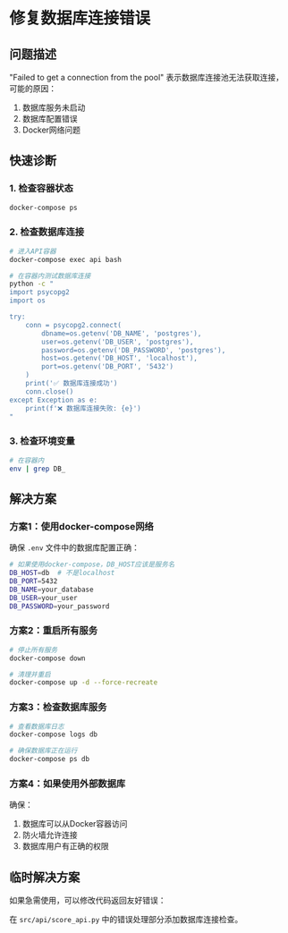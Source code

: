 # 修复数据库连接错误

## 问题描述
"Failed to get a connection from the pool" 表示数据库连接池无法获取连接，可能的原因：
1. 数据库服务未启动
2. 数据库配置错误
3. Docker网络问题

## 快速诊断

### 1. 检查容器状态
```bash
docker-compose ps
```

### 2. 检查数据库连接
```bash
# 进入API容器
docker-compose exec api bash

# 在容器内测试数据库连接
python -c "
import psycopg2
import os

try:
    conn = psycopg2.connect(
        dbname=os.getenv('DB_NAME', 'postgres'),
        user=os.getenv('DB_USER', 'postgres'),
        password=os.getenv('DB_PASSWORD', 'postgres'),
        host=os.getenv('DB_HOST', 'localhost'),
        port=os.getenv('DB_PORT', '5432')
    )
    print('✅ 数据库连接成功')
    conn.close()
except Exception as e:
    print(f'❌ 数据库连接失败: {e}')
"
```

### 3. 检查环境变量
```bash
# 在容器内
env | grep DB_
```

## 解决方案

### 方案1：使用docker-compose网络
确保 `.env` 文件中的数据库配置正确：
```bash
# 如果使用docker-compose，DB_HOST应该是服务名
DB_HOST=db  # 不是localhost
DB_PORT=5432
DB_NAME=your_database
DB_USER=your_user
DB_PASSWORD=your_password
```

### 方案2：重启所有服务
```bash
# 停止所有服务
docker-compose down

# 清理并重启
docker-compose up -d --force-recreate
```

### 方案3：检查数据库服务
```bash
# 查看数据库日志
docker-compose logs db

# 确保数据库正在运行
docker-compose ps db
```

### 方案4：如果使用外部数据库
确保：
1. 数据库可以从Docker容器访问
2. 防火墙允许连接
3. 数据库用户有正确的权限

## 临时解决方案

如果急需使用，可以修改代码返回友好错误：

在 `src/api/score_api.py` 中的错误处理部分添加数据库连接检查。